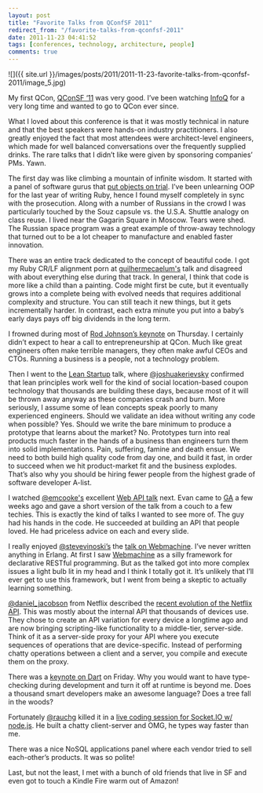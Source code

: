 ```yaml
---
layout: post
title: "Favorite Talks from QConfSF 2011"
redirect_from: "/favorite-talks-from-qconfsf-2011"
date: 2011-11-23 04:41:52
tags: [conferences, technology, architecture, people]
comments: true
---
```

![]({{ site.url }}/images/posts/2011/2011-11-23-favorite-talks-from-qconfsf-2011/image_5.jpg)

My first QCon, [QConSF ‘11](http://qconsf.com/sf2011/) was very good. I’ve been watching [InfoQ](http://infoq.com) for a very long time and wanted to go to QCon ever since.

What I loved about this conference is that it was mostly technical in nature and that the best speakers were hands-on industry practitioners. I also greatly enjoyed the fact that most attendees were architect-level engineers, which made for well balanced conversations over the frequently supplied drinks. The rare talks that I didn’t like were given by sponsoring companies’ PMs. Yawn.

The first day was like climbing a mountain of infinite wisdom. It started with a panel of software gurus that [put objects on trial](http://qconsf.com/sf2011/presentation/Objects+On+Trial). I’ve been unlearning OOP for the last year of writing Ruby, hence I found myself completely in sync with the prosecution. Along with a number of Russians in the crowd I was particularly touched by the Souz capsule vs. the U.S.A. Shuttle analogy on class reuse. I lived near the Gagarin Square in Moscow. Tears were shed. The Russian space program was a great example of throw-away technology that turned out to be a lot cheaper to manufacture and enabled faster innovation.

There was an entire track dedicated to the concept of beautiful code. I got my Ruby CR/LF alignment porn at [guilhermecaelum's](http://twitter.com/guilhermecaelum) talk and disagreed with about everything else during that track. In general, I think that code is more like a child than a painting. Code might first be cute, but it eventually grows into a complete being with evolved needs that requires additional complexity and structure. You can still teach it new things, but it gets incrementally harder. In contrast, each extra minute you put into a baby’s early days pays off big dividends in the long term.

I frowned during most of [Rod Johnson’s keynote](http://qconsf.com/sf2011/presentation/Things+I+Wish+I%27d+Known) on Thursday. I certainly didn’t expect to hear a call to entrepreneurship at QCon. Much like great engineers often make terrible managers, they often make awful CEOs and CTOs. Running a business is a people, not a technology problem.

Then I went to the [Lean Startup](http://qconsf.com/sf2011/speaker/Joshua+Kerievsky) talk, where [@joshuakerievsky](http://twitter.com/joshuakerievsky) confirmed that lean principles work well for the kind of social location-based coupon technology that thousands are building these days, because most of it will be thrown away anyway as these companies crash and burn. More seriously, I assume some of lean concepts speak poorly to many experienced engineers. Should we validate an idea without writing any code when possible? Yes. Should we write the bare minimum to produce a prototype that learns about the market? No. Prototypes turn into real products much faster in the hands of a business than engineers turn them into solid implementations. Pain, suffering, famine and death ensue. We need to both build high quality code from day one, and build it fast, in order to succeed when we hit product-market fit and the business explodes. That’s also why you should be hiring fewer people from the highest grade of software developer A-list.

I watched [@emcooke's](http://twitter.com/emcooke) excellent [Web API talk](http://qconsf.com/sf2011/presentation/Building+a+Great+Web+API) next. Evan came to [GA](http://generalassemb.ly) a few weeks ago and gave a short version of the talk from a couch to a few techies. This is exactly the kind of talks I wanted to see more of. The guy had his hands in the code. He succeeded at building an API that people loved. He had priceless advice on each and every slide.

I really enjoyed [@stevevinoski’s](http://fr.twitter.com/#!/stevevinoski) the [talk on Webmachine](http://qconsf.com/sf2011/presentation/Webmachine%3A+a+practical+executable+model+of+HTTP). I’ve never written anything in Erlang. At first I saw [Webmachine](http://wiki.basho.com/Webmachine.html) as a silly framework for declarative RESTful programming. But as the talked got into more complex issues a light bulb lit in my head and I think I totally got it. It’s unlikely that I’ll ever get to use this framework, but I went from being a skeptic to actually learning something.

[@daniel_jacobson](http://twitter.com/daniel_jacobson) from Netflix described the [recent evolution of the Netflix API](http://qconsf.com/sf2011/presentation/Techniques+for+Scaling+the+Netflix+API+in+the+Cloud). This was mostly about the internal API that thousands of devices use. They chose to create an API variation for every device a longtime ago and are now bringing scripting-like functionality to a middle-tier, server-side. Think of it as a server-side proxy for your API where you execute sequences of operations that are device-specific. Instead of performing chatty operations between a client and a server, you compile and execute them on the proxy.

There was a [keynote on Dart](http://qconsf.com/sf2011/presentation/Dart%2C+a+new+programming+language+for+structured+web+programming) on Friday. Why you would want to have type-checking during development and turn it off at runtime is beyond me. Does a thousand smart developers make an awesome language? Does a tree fall in the woods?

Fortunately [@rauchg](http://twitter.com/rauchg) killed it in a [live coding session for Socket.IO w/ node.js](http://qconsf.com/sf2011/presentation/Realtime+Web+Apps+with+HTML5+WebSocket+and+Beyond). He built a chatty client-server and OMG, he types way faster than me.

There was a nice NoSQL applications panel where each vendor tried to sell each-other’s products. It was so polite!

Last, but not the least, I met with a bunch of old friends that live in SF and even got to touch a Kindle Fire warm out of Amazon!
